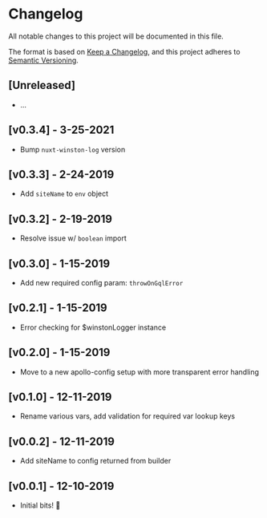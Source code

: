 # Changelog

All notable changes to this project will be documented in this file.

The format is based on [Keep a Changelog](https://keepachangelog.com/en/1.0.0/),
and this project adheres to [Semantic Versioning](https://semver.org/spec/v2.0.0.html).

## [Unreleased]

- ...

## [v0.3.4] - 3-25-2021

- Bump `nuxt-winston-log` version

## [v0.3.3] - 2-24-2019

- Add `siteName` to `env` object

## [v0.3.2] - 2-19-2019

- Resolve issue w/ `boolean` import

## [v0.3.0] - 1-15-2019

- Add new required config param: `throwOnGqlError`

## [v0.2.1] - 1-15-2019

- Error checking for $winstonLogger instance

## [v0.2.0] - 1-15-2019

- Move to a new apollo-config setup with more transparent error handling

## [v0.1.0] - 12-11-2019

- Rename various vars, add validation for required var lookup keys

## [v0.0.2] - 12-11-2019

- Add siteName to config returned from builder

## [v0.0.1] - 12-10-2019

- Initial bits! 🎉
